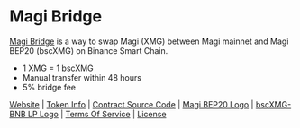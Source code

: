 # Magi Bridge
[Magi Bridge](https://swap.magibridge.com) is a way to swap Magi (XMG) between Magi mainnet and Magi BEP20 (bscXMG) on Binance Smart Chain.

- 1 XMG = 1 bscXMG
- Manual transfer within 48 hours
- 5% bridge fee

[Website](https://swap.magibridge.com) | [Token Info](https://bit.ly/34sfd8v) | [Contract Source Code](https://github.com/MagiBridge/MagiBridge/blob/main/Contract%20Source%20Code) | [Magi BEP20 Logo](https://github.com/MagiBridge/MagiBridge/blob/main/Magi%20BEP20%20Logo.png) | [bscXMG-BNB LP Logo](https://github.com/MagiBridge/MagiBridge/blob/main/bscXMG-BNB%20LP%20Logo.png) | [Terms Of Service](https://github.com/MagiBridge/MagiBridge/blob/main/Magi%20Bridge%20TOS.pdf) | [License](https://github.com/MagiBridge/MagiBridge/blob/main/LICENSE)
